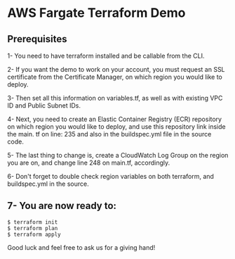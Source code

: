 # AWS Fargate Terraform Demo

## Prerequisites

1- You need to have terraform installed and be callable from the CLI.

2- If you want the demo to work on your account, you must request an SSL certificate from the Certificate Manager, on which region you would like to deploy.

3- Then set all this information on variables.tf, as well as with existing VPC ID and Public Subnet IDs.

4- Next, you need to create an Elastic Container Registry (ECR) repository on which region you would like to deploy, and use this repository link inside the main.
tf on line: 235 and also in the buildspec.yml file in the source code.

5- The last thing to change is, create a CloudWatch Log Group on the region you are on, and change line 248 on main.tf, accordingly.

6- Don't forget to double check region variables on both terraform, and buildspec.yml in the source.

7- You are now ready to:
--
```
$ terraform init
$ terraform plan
$ terraform apply
```

Good luck and feel free to ask us for a giving hand!